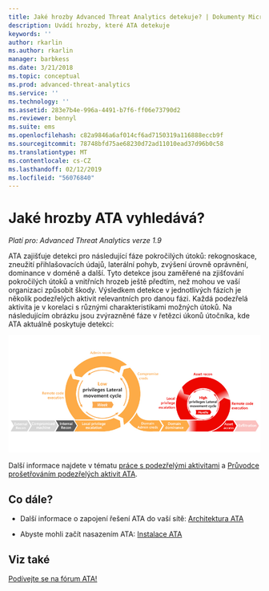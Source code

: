 ```yaml
---
title: Jaké hrozby Advanced Threat Analytics detekuje? | Dokumenty Microsoft
description: Uvádí hrozby, které ATA detekuje
keywords: ''
author: rkarlin
ms.author: rkarlin
manager: barbkess
ms.date: 3/21/2018
ms.topic: conceptual
ms.prod: advanced-threat-analytics
ms.service: ''
ms.technology: ''
ms.assetid: 283e7b4e-996a-4491-b7f6-ff06e73790d2
ms.reviewer: bennyl
ms.suite: ems
ms.openlocfilehash: c82a9846a6af014cf6ad7150319a116888eccb9f
ms.sourcegitcommit: 78748bfd75ae68230d72ad11010ead37d96b0c58
ms.translationtype: MT
ms.contentlocale: cs-CZ
ms.lasthandoff: 02/12/2019
ms.locfileid: "56076840"
---
```

# <a name="what-threats-does-ata-look-for"></a>Jaké hrozby ATA vyhledává?


*Platí pro: Advanced Threat Analytics verze 1.9*

ATA zajišťuje detekci pro následující fáze pokročilých útoků: rekognoskace, zneužití přihlašovacích údajů, laterální pohyb, zvýšení úrovně oprávnění, dominance v doméně a další. Tyto detekce jsou zaměřené na zjišťování pokročilých útoků a vnitřních hrozeb ještě předtím, než mohou ve vaší organizaci způsobit škody.
Výsledkem detekce v jednotlivých fázích je několik podezřelých aktivit relevantních pro danou fázi. Každá podezřelá aktivita je v korelaci s různými charakteristikami možných útoků.
Na následujícím obrázku jsou zvýrazněné fáze v řetězci úkonů útočníka, kde ATA aktuálně poskytuje detekci:

![Zaměření řešení ATA na postranní aktivity v řetězci úkonů útočníka](media/attack-kill-chain-small.jpg)


Další informace najdete v tématu [práce s podezřelými aktivitami](working-with-suspicious-activities.md) a [Průvodce prošetřováním podezřelých aktivit ATA](suspicious-activity-guide.md).


## <a name="whats-next"></a>Co dále?

-   Další informace o zapojení řešení ATA do vaší sítě: [Architektura ATA](ata-architecture.md)

-   Abyste mohli začít nasazením ATA: [Instalace ATA](install-ata-step1.md)


## <a name="see-also"></a>Viz také
[Podívejte se na fórum ATA!](https://social.technet.microsoft.com/Forums/security/home?forum=mata)

